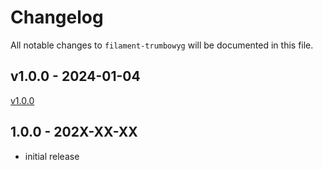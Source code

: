 # Changelog

All notable changes to `filament-trumbowyg` will be documented in this file.

## v1.0.0 - 2024-01-04

[v1.0.0](https://github.com/webuti/filament-trumbowyg/releases/tag/v1.0.0)

## 1.0.0 - 202X-XX-XX

- initial release
